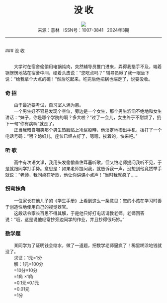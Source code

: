 # <center>没 收</center>

<div align=center><img src="https://raw.githubusercontent.com/leaguecn/magazines/main/img_authors/%d7%f7%d5%df%a3%ba.jpg"></div>

<center>来源：意林   ISSN号：1007-3841   2024年3期</center>

* * *

<br>### 没 收

  
<br>　　大学时在宿舍偷偷用电锅炖肉，突然辅导员推门进来，弄得我措手不及，端着锅愣愣地站在宿舍中间，硬着头皮说：“您吃点吗？” 辅导员瞅了我一眼坐下说：“给我拿个大点的碗！”然后吃起来。吃完后他把锅也端走了，说要没收。

### 奇 招

  
　　由于最近要考试，自习室人满为患。  
　　一个男生好不容易发现个空位，旁边是一个女生，那个男生滔滔不绝地和女生讲话：“妹子，你是哪个学院的啊？多大啦？”过了一会儿，女生终于不耐烦了，扔下一句“你有病啊”就走了。  
　　正当我暗自嘲笑那个男生热脸贴上冷屁股時，他淡定地掏出手机，拨打了一个电话号码：“喂？媳妇儿，座位已经占好了，嗯嗯，挨着的，快来吧。”

### 听 歌

  
　　高中有次语文课，我用头发偷偷盖住耳塞听歌，但又怕老师提问我听不见，于是就跟同学打手势。意思是：如果老师提问我，就告诉我一声。没想到他竟然举手就说：“老师，我同桌在听歌，他让你讲课小点声！”当时我就疯了……

### 拐弯抹角

  
　　一位家长在他儿子的《学生手册》上看到这么一条意见：您的小孩在学习时善于创造性地使用自己的视觉器官。  
　　这段话令家长百思不得其解，于是他只好打电话请教老师。老师回答说：“哦，这是说他经常抄旁边同学的作业，并且抄得很巧妙。”

### 数学题

  
　　某同学为了证明钱会缩水，做了一道题，把数学老师逼疯了！稀里糊涂地钱就没了。  
　　求证：1元=1分  
　　解：1元=100分  
　　=10分×10分  
　　=1角 ×1角  
　　=0.1元×0.1元  
　　=0.01元  
　　=1分
